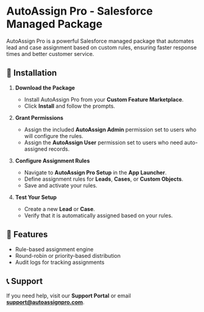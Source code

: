 # AutoAssign Pro - Salesforce Managed Package

AutoAssign Pro is a powerful Salesforce managed package that automates lead and case assignment based on custom rules, ensuring faster response times and better customer service.

## 🚀 Installation

1. **Download the Package**  
   - Install AutoAssign Pro from your **Custom Feature Marketplace**.
   - Click **Install** and follow the prompts.

2. **Grant Permissions**  
   - Assign the included **AutoAssign Admin** permission set to users who will configure the rules.
   - Assign the **AutoAssign User** permission set to users who need auto-assigned records.

3. **Configure Assignment Rules**  
   - Navigate to **AutoAssign Pro Setup** in the **App Launcher**.
   - Define assignment rules for **Leads**, **Cases**, or **Custom Objects**.
   - Save and activate your rules.

4. **Test Your Setup**  
   - Create a new **Lead** or **Case**.
   - Verify that it is automatically assigned based on your rules.

## 📌 Features
- Rule-based assignment engine  
- Round-robin or priority-based distribution  
- Audit logs for tracking assignments  

## 📞 Support  
If you need help, visit our **Support Portal** or email **support@autoassignpro.com**.  
